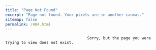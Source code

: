 ```yaml
---
title: "Page Not Found"
excerpt: "Page not found. Your pixels are in another canvas."
sitemap: false
permalink: /404.html
---
```


                                        Sorry, but the page you were trying to view does not exist.
